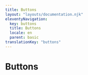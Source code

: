 ```yaml
---
title: Buttons 
layout: "layouts/documentation.njk"
eleventyNavigation:
  key: buttons
  title: Buttons
  locale: en
  parent: basic
translationKey: "buttons"
---
```


# Buttons
